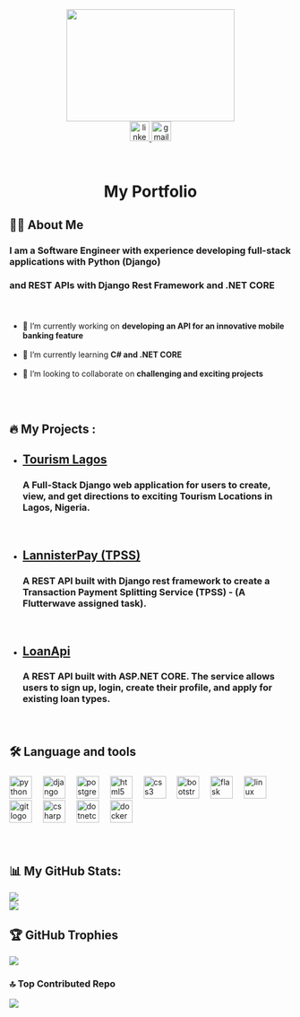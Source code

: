 <div align="center">
  <a href="#projects">
    <!--<img height="150" src="https://camo.githubusercontent.com/62da68eb62b1e5f175f7d1f0191dd89a653d7908feb22d37d4a0ab07365d6791/68747470733a2f2f6d656469612e67697068792e636f6d2f6d656469612f4d3967624264396e6244724f5475314d71782f67697068792e676966"/>-->
    <!--<img height="400" width="800" src="https://github.com/Kelechi-oguh/Kelechi-oguh/blob/main/profile_banner_1.png"/>-->
    <img height="200" width="300" src="https://media.giphy.com/media/f3iwJFOVOwuy7K6FFw/giphy.gif?cid=ecf05e47w1qmb3u2jarzk1vn3allvuyn9sjvrlnwjcrcu3i5&ep=v1_gifs_search&rid=giphy.gif&ct=g"/>
  </a>
</div>

<div align="center">
  <a href="https://www.linkedin.com/in/kelechi-oguh-808739193/" target="_blank">
    <img src="https://img.shields.io/static/v1?message=LinkedIn&logo=linkedin&label=Connect&color=0077B5&logoColor=white&labelColor=&style=for-the-badge" height="35" alt="linkedin logo"  />
  </a>
  <a href="mailto:kelechi.oguh505@gmail.com" target="_blank">
    <img src="https://img.shields.io/static/v1?message=Gmail&logo=gmail&label=contact me&color=D14836&logoColor=white&labelColor=&style=for-the-badge" height="35" alt="gmail logo"  />
  </a>
</div>

<br><be>

<h1 align="center">My Portfolio</h1>

###

<h2 align="left">👩‍💻  About Me</h2>

###

### I am a Software Engineer with experience developing full-stack applications with Python (Django) 
### and REST APIs with Django Rest Framework and .NET CORE

###

<br clear="both">

  - 🔭 I’m currently working on **developing an API for an innovative mobile banking feature**<br><br>
  - 🌱 I’m currently learning **C# and .NET CORE**<br><br>
  - 👯 I’m looking to collaborate on **challenging and exciting projects**<br><be>



<div id="projects">
  <br><be> 
  <br><be>
  <h2 align="left">🔥 My Projects :</h2>

  <ul align="left">
    <li>
      <h2><a href="http://13.51.172.62">Tourism Lagos</a></h2>
      <h3>A Full-Stack Django web application for users to create, view, and get directions to exciting Tourism Locations in Lagos, Nigeria.</h3>
    </li>
    <br><be>
    <li>
      <h2><a href="http://13.60.22.66">LannisterPay (TPSS)</a></h2>
      <h3>A REST API built with Django rest framework to create a Transaction Payment Splitting Service (TPSS) - (A Flutterwave assigned task).</h3>
    </li>
    <br><be>
    <li>
      <h2><a href="https://github.com/jeckdix/loanApi">LoanApi</a></h2>
      <h3>A REST API built with ASP.NET CORE. The service allows users to sign up, login, create their profile, and apply for existing loan types.</h3>
    </li>
  </ul>
</div>


###

<br clear="both">

<h2 align="left">🛠 Language and tools</h2>

###

<div align="left">
  <img src="https://cdn.jsdelivr.net/gh/devicons/devicon/icons/python/python-original.svg" height="40" alt="python logo"  />
  <img width="12" />
  <img src="https://cdn.jsdelivr.net/gh/devicons/devicon/icons/django/django-plain.svg" height="40" alt="django logo"  />
  <img width="12" />
  <img src="https://cdn.jsdelivr.net/gh/devicons/devicon/icons/postgresql/postgresql-original.svg" height="40" alt="postgresql logo"  />
  <img width="12" />
  <img src="https://cdn.jsdelivr.net/gh/devicons/devicon/icons/html5/html5-original.svg" height="40" alt="html5 logo"  />
  <img width="12" />
  <img src="https://cdn.jsdelivr.net/gh/devicons/devicon/icons/css3/css3-original.svg" height="40" alt="css3 logo"  />
  <img width="12" />
  <img src="https://cdn.jsdelivr.net/gh/devicons/devicon/icons/bootstrap/bootstrap-original.svg" height="40" alt="bootstrap logo"  />
  <img width="12" />
  <img src="https://cdn.jsdelivr.net/gh/devicons/devicon/icons/flask/flask-original.svg" height="40" alt="flask logo"  />
  <img width="12" />
  <img src="https://cdn.jsdelivr.net/gh/devicons/devicon/icons/linux/linux-original.svg" height="40" alt="linux logo"  />
  <img width="12" />
  <img src="https://cdn.jsdelivr.net/gh/devicons/devicon/icons/git/git-original.svg" height="40" alt="git logo"  />
  <img width="12" />
  <img src="https://cdn.jsdelivr.net/gh/devicons/devicon/icons/csharp/csharp-original.svg" height="40" alt="csharp logo"  />
  <img width="12" />
  <img src="https://cdn.jsdelivr.net/gh/devicons/devicon/icons/dotnetcore/dotnetcore-original.svg" height="40" alt="dotnetcore logo"  />
  <img width="12" />
  <img src="https://cdn.jsdelivr.net/gh/devicons/devicon/icons/docker/docker-original.svg" height="40" alt="docker logo"  />
  
</div>

###
</div>


###

<br clear="both">


###

## 📊 My GitHub Stats:
![](https://github-readme-stats.vercel.app/api/top-langs/?username=Kelechi-oguh&theme=dark&hide_border=false&include_all_commits=true&count_private=false&layout=compact)<br/>
![](https://github-readme-streak-stats.herokuapp.com/?user=Kelechi-oguh&theme=dark&hide_border=false)


## 🏆 GitHub Trophies
![](https://github-profile-trophy.vercel.app/?username=Kelechi-oguh&theme=radical&no-frame=true&no-bg=true&margin-w=4)

### 🔝 Top Contributed Repo
![](https://github-contributor-stats.vercel.app/api?username=Kelechi-oguh&limit=5&theme=gruvbox&combine_all_yearly_contributions=true)

<!--  end -->
